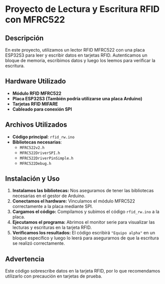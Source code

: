 # Proyecto de Lectura y Escritura RFID con MFRC522

## Descripción
En este proyecto, utilizamos un lector RFID MFRC522 con una placa ESP32S3 para leer y escribir datos en tarjetas RFID. Autenticamos un bloque de memoria, escribimos datos y luego los leemos para verificar la escritura.

## Hardware Utilizado
- **Módulo RFID MFRC522**
- **Placa ESP32S3 (También podría utilizarse una placa Arduino)**
- **Tarjetas RFID MIFARE**
- **Cableado para conexión SPI**

## Archivos Utilizados
- **Código principal**: `rfid_rw.ino`
- **Bibliotecas necesarias**:
  - `MFRC522v2.h`
  - `MFRC522DriverSPI.h`
  - `MFRC522DriverPinSimple.h`
  - `MFRC522Debug.h`

##  Instalación y Uso
1. **Instalamos las bibliotecas:** Nos aseguramos de tener las bibliotecas necesarias en el gestor de Arduino.
2. **Conectamos el hardware:** Vinculamos el módulo MFRC522 correctamente a la placa mediante SPI.
3. **Cargamos el código:** Compilamos y subimos el código `rfid_rw.ino` a la placa.
4. **Ejecutamos el programa:** Abrimos el monitor serie para visualizar las lecturas y escrituras en la tarjeta RFID.
5. **Verificamos los resultados:** El código escribirá `"Equipo alpha"` en un bloque específico y luego lo leerá para asegurarnos de que la escritura se realizó correctamente.

## Advertencia
Este código sobrescribe datos en la tarjeta RFID, por lo que recomendamos utilizarlo con precaución en tarjetas de prueba.


